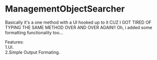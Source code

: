 # ManagementObjectSearcher
Basically it's a one method with a UI hooked up to it CUZ I GOT TIRED OF TYPING THE SAME METHOD OVER AND OVER AGAIN!! Oh, i added some formatting functionality too...

Features:</br>
1.UI. </br>
2.Simple Output Formating.
